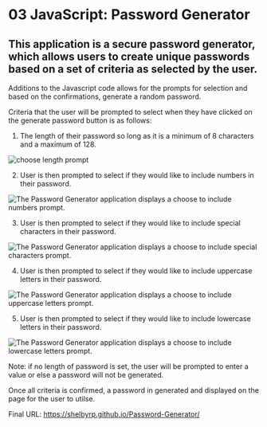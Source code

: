 # 03 JavaScript: Password Generator

## This application is a secure password generator, which allows users to create unique passwords based on a set of criteria as selected by the user.  

Additions to the Javascript code allows for the prompts for selection and based on the confirmations, generate a random password. 

Criteria that the user will be prompted to select when they have clicked on the generate password button is as follows:

1. The length of their password so long as it is a minimum of 8 characters and a maximum of 128.

![choose length prompt](../Password-Generator/assets/images/criteria_1.PNG)

2. User is then prompted to select if they would like to include numbers in their password.

![The Password Generator application displays a choose to include numbers prompt.](../Password-Generator/assets/images/criteria_1.PNG)

3. User is then prompted to select if they would like to include special characters in their password.

![The Password Generator application displays a choose to include special characters prompt.](../Password-Generator/assets/images/criteria_1.PNG)

4. User is then prompted to select if they would like to include uppercase letters in their password.

![The Password Generator application displays a choose to include uppercase letters prompt.](../Password-Generator/assets/images/criteria_1.PNG)

5. User is then prompted to select if they would like to include lowercase letters in their password.

![The Password Generator application displays a choose to include lowercase letters prompt.](../Password-Generator/assets/images/criteria_1.PNG)

Note: if no length of password is set, the user will be prompted to enter a value or else a password will not be generated.

Once all criteria is confirmed, a password in generated and displayed on the page for the user to utilse.


Final URL: https://shelbyrp.github.io/Password-Generator/
